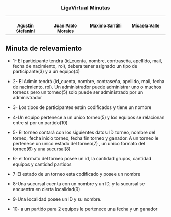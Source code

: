 <h3 align="center">LigaVirtual Minutas</h3>
<table align="center">
<tbody>
<tr valign="top">
    <td align="center" width=25%><a href="https://github.com/agustinstef"><br/><sub><b>Agustin Stefanini</b></sub></a>
    <td align="center" width=25%><a href="https://github.com/juan-pabl0"><br/><sub><b>Juan Pablo Morales</b></sub></a>
    <td align="center" width=25%><a href="https://github.com/MaxiiSantilli"><br/><sub><b>Maximo Santilli</b></sub></a>
    <td align="center" width=25%><a href="https://github.com/micaelavalle19"><br/><sub><b>Micaela Valle</b></sub></a> 
</tr>
</tbody>
</table>

## Minuta de relevamiento
- 1- El participante tendrá (id_cuenta, nombre, contraseña, apellido, mail, fecha de nacimiento, rol), debera tener asignado un tipo de participante(3) y a un equipo(4)



- 2- El  Admin tendrá (id_cuenta, nombre, contraseña, apellido, mail, fecha de nacimiento, rol). Un administrador puede administrar uno o muchos torneos pero un torneo(5) solo puede ser administrado por un administrador



- 3- Los tipos de participantes están codificados y tiene un nombre



- 4-Un equipo pertenece a un unico torneo(5) y  los equipos se relacionan entre si por un partido(10)


- 5- El torneo contará con los siguientes datos: ID torneo, nombre del torneo,  fecha inicio torneo, fecha fin torneo y ganador. A un torneo le pertenece un unico estado del torneo(7) , un unico formato del torneo(6) y una sucursal(8)



- 6- el formato del torneo posee un id, la cantidad grupos, cantidad equipos  y cantidad partidos



- 7-El estado de un torneo esta codificado y posee un nombre



- 8-Una sucursal cuenta con un nombre y un ID, y la sucursal se encuentra en cierta localidad(9) 





- 9-Una localidad posee un ID y su nombre.



- 10- a un partido para 2 equipos le pertenece una fecha y un ganador
